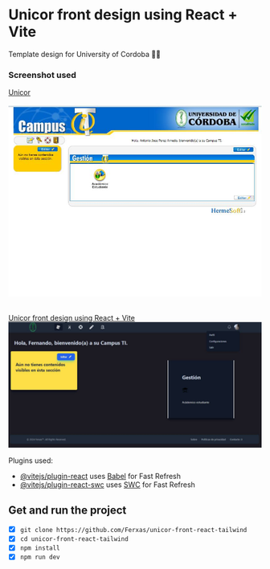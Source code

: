 # Unicor front design using React + Vite

Template design for University of Cordoba 🧑‍🎓 

### Screenshot used 

[Unicor](./screenshots/unicor.jpg "unicor screenshot")

<img src="./screenshots/unicor.jpg" alt="unicor screenshot"/>

</br>
</br>


[Unicor front design using React + Vite](/screenshots/screenshot.jpg)
<img src="./screenshots/screenshot.jpg" alt="">

Plugins used:

- [@vitejs/plugin-react](https://github.com/vitejs/vite-plugin-react/blob/main/packages/plugin-react/README.md) uses [Babel](https://babeljs.io/) for Fast Refresh
- [@vitejs/plugin-react-swc](https://github.com/vitejs/vite-plugin-react-swc) uses [SWC](https://swc.rs/) for Fast Refresh

## Get and run the project

- [x] `git clone https://github.com/Ferxas/unicor-front-react-tailwind`
- [x]  `cd unicor-front-react-tailwind`
- [x] `npm install`
- [x] `npm run dev`
